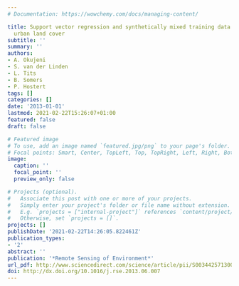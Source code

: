 ```yaml
---
# Documentation: https://wowchemy.com/docs/managing-content/

title: Support vector regression and synthetically mixed training data for quantifying
  urban land cover
subtitle: ''
summary: ''
authors:
- A. Okujeni
- S. van der Linden
- L. Tits
- B. Somers
- P. Hostert
tags: []
categories: []
date: '2013-01-01'
lastmod: 2021-02-22T15:26:07+01:00
featured: false
draft: false

# Featured image
# To use, add an image named `featured.jpg/png` to your page's folder.
# Focal points: Smart, Center, TopLeft, Top, TopRight, Left, Right, BottomLeft, Bottom, BottomRight.
image:
  caption: ''
  focal_point: ''
  preview_only: false

# Projects (optional).
#   Associate this post with one or more of your projects.
#   Simply enter your project's folder or file name without extension.
#   E.g. `projects = ["internal-project"]` references `content/project/deep-learning/index.md`.
#   Otherwise, set `projects = []`.
projects: []
publishDate: '2021-02-22T14:26:05.822461Z'
publication_types:
- '2'
abstract: ''
publication: '*Remote Sensing of Environment*'
url_pdf: http://www.sciencedirect.com/science/article/pii/S0034425713002009
doi: http://dx.doi.org/10.1016/j.rse.2013.06.007
---
```

